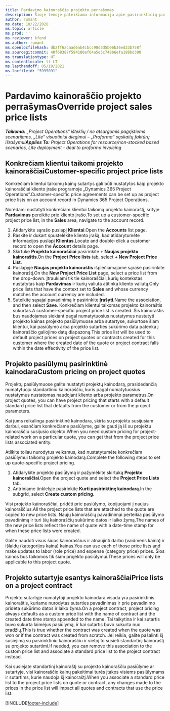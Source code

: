 ```yaml
---
title: Pardavimo kainoraščio projekto perrašymas
description: Šioje temoje pateikiama informacija apie pasirinktinių pardavimo kainoraščių kūrimą.
author: rumant
ms.date: 10/22/2020
ms.topic: article
ms.prod: ''
ms.reviewer: kfend
ms.author: rumant
ms.openlocfilehash: db2ff6acaad6ab4cbcc98d3d5b06b36ed23b758f
ms.sourcegitcommit: 40f68387f594180af64a5e5c748b6efa188bd300
ms.translationtype: HT
ms.contentlocale: lt-LT
ms.lasthandoff: 05/10/2021
ms.locfileid: "5995091"
---
```

# <a name="override-project-sales-price-lists"></a><span data-ttu-id="0d77d-103">Pardavimo kainoraščio projekto perrašymas</span><span class="sxs-lookup"><span data-stu-id="0d77d-103">Override project sales price lists</span></span>

<span data-ttu-id="0d77d-104">_**Taikoma:** „Project Operations“ išteklių / ne atsargomis pagrįstiems scenarijams, „Lite“ visuotiniui diegimui – „Proforma“ sąskaitų faktūrų išrašymui_</span><span class="sxs-lookup"><span data-stu-id="0d77d-104">_**Applies To:** Project Operations for resource/non-stocked based scenarios, Lite deployment - deal to proforma invoicing_</span></span>

## <a name="customer-specific-project-price-lists"></a><span data-ttu-id="0d77d-105">Konkrečiam klientui taikomi projekto kainoraščiai</span><span class="sxs-lookup"><span data-stu-id="0d77d-105">Customer-specific project price lists</span></span>

<span data-ttu-id="0d77d-106">Konkrečiam klientui taikomų kainų sutartys gali būti nustatytos kaip projekto kainoraščiai kliento įraše programoje „Dynamics 365 Project Operations”.</span><span class="sxs-lookup"><span data-stu-id="0d77d-106">Customer-specific price agreements can be set up as project price lists on an account record in Dynamics 365 Project Operations.</span></span>

<span data-ttu-id="0d77d-107">Norėdami nustatyti konkrečiam klientui taikomą projekto kainoraštį, srityje **Pardavimas** pereikite prie kliento įrašo.</span><span class="sxs-lookup"><span data-stu-id="0d77d-107">To set up a customer-specific project price list, in the **Sales** area, navigate to the account record.</span></span>

1. <span data-ttu-id="0d77d-108">Atidarykite sąrašo puslapį **Klientai**.</span><span class="sxs-lookup"><span data-stu-id="0d77d-108">Open the **Accounts** list page.</span></span>
2. <span data-ttu-id="0d77d-109">Raskite ir dukart spustelėkite kliento įrašą, kad atidarytumėte informacijos puslapį **Klientas**.</span><span class="sxs-lookup"><span data-stu-id="0d77d-109">Locate and double-click a customer record to open the **Account** details page.</span></span>
3. <span data-ttu-id="0d77d-110">Skirtuke **Projekto kainoraščiai** pasirinkite **+ Naujas projekto kainoraštis**.</span><span class="sxs-lookup"><span data-stu-id="0d77d-110">On the **Project Price lists** tab, select **+ New Project Price List**.</span></span>
4. <span data-ttu-id="0d77d-111">Puslapyje **Naujas projekto kainoraštis** išplečiamajame sąraše pasirinkite kainoraštį.</span><span class="sxs-lookup"><span data-stu-id="0d77d-111">On the **New Project Price List** page, select a price list from the drop-down.</span></span> <span data-ttu-id="0d77d-112">Įtraukiami tik tie kainoraščiai, kurių kontekstas nustatytas kaip **Pardavimas** ir kurių valiuta atitinka kliento valiutą.</span><span class="sxs-lookup"><span data-stu-id="0d77d-112">Only price lists that have the context set to **Sales** and whose currency matches the account currency are included.</span></span>
5. <span data-ttu-id="0d77d-113">Suteikite sąsajai pavadinimą ir pasirinkite **Įrašyti**.</span><span class="sxs-lookup"><span data-stu-id="0d77d-113">Name the association, and then select **Save**.</span></span> <span data-ttu-id="0d77d-114">Konkrečiam klientui taikomas projekto kainoraštis sukurtas.</span><span class="sxs-lookup"><span data-stu-id="0d77d-114">A customer-specific project price list is created.</span></span> <span data-ttu-id="0d77d-115">Šis kainoraštis bus naudojamas siekiant pagal numatytuosius nustatymus nustatyti projekto kainas projekto pasiūlymuose arba sutartyse, sukurtose šiam klientui, kai pasiūlymo arba projekto sutarties sukūrimo data patenka į kainoraščio galiojimo datų diapazoną.</span><span class="sxs-lookup"><span data-stu-id="0d77d-115">This price list will be used to default project prices on project quotes or contracts created for this customer where the created date of the quote or project contract falls within the date effectivity of the price list.</span></span>

## <a name="custom-pricing-on-project-quotes"></a><span data-ttu-id="0d77d-116">Projekto pasiūlymų pasirinktinė kainodara</span><span class="sxs-lookup"><span data-stu-id="0d77d-116">Custom pricing on project quotes</span></span>

<span data-ttu-id="0d77d-117">Projektų pasiūlymuose galite nustatyti projektų kainodarą, prasidedančią numatytuoju standartiniu kainoraščiu, kuris pagal numatytuosius nustatymus nustatomas naudojant kliento arba projekto parametrus.</span><span class="sxs-lookup"><span data-stu-id="0d77d-117">On project quotes, you can have project pricing that starts with a default standard price list that defaults from the customer or from the project parameters.</span></span>

<span data-ttu-id="0d77d-118">Kai jums reikalinga pasirinktinė kainodara, skirta su projektu susijusiam darbui, esančiam konkrečiame pasiūlyme, galite gauti ją iš su projektu kainoraščiu susijusio objekto.</span><span class="sxs-lookup"><span data-stu-id="0d77d-118">When you need custom pricing for project-related work on a particular quote, you can get that from the project price lists associated entity.</span></span>

<span data-ttu-id="0d77d-119">Atlikite toliau nurodytus veiksmus, kad nustatytumėte konkrečiam pasiūlymui taikomą projekto kainodarą.</span><span class="sxs-lookup"><span data-stu-id="0d77d-119">Complete the following steps to set up quote-specific project pricing.</span></span>

1. <span data-ttu-id="0d77d-120">Atidarykite projekto pasiūlymą ir pažymėkite skirtuką **Projekto kainoraščiai**.</span><span class="sxs-lookup"><span data-stu-id="0d77d-120">Open the project quote and select the **Project Price Lists** tab.</span></span>
2. <span data-ttu-id="0d77d-121">Antriniame tinklelyje pasirinkite **Kurti pasirinktinę kainodarą**.</span><span class="sxs-lookup"><span data-stu-id="0d77d-121">In the subgrid, select **Create custom pricing**.</span></span>

<span data-ttu-id="0d77d-122">Visi projekto kainoraščiai, pridėti prie pasiūlymo, kopijuojami į naujus kainoraščius.</span><span class="sxs-lookup"><span data-stu-id="0d77d-122">All the project price lists that are attached to the quote are copied to new price lists.</span></span> <span data-ttu-id="0d77d-123">Naujų kainoraščių pavadinimai perteikia pasiūlymo pavadinimą ir turi šių kainoraščių sukūrimo datos ir laiko žymą.</span><span class="sxs-lookup"><span data-stu-id="0d77d-123">The names of the new price lists reflect the name of quote with a date-time stamp for when these price lists were created.</span></span>

<span data-ttu-id="0d77d-124">Galite naudoti visus šiuos kainoraščius ir atnaujinti darbo (vaidmens kaina) ir išlaidų (kategorijos kaina) kainas.</span><span class="sxs-lookup"><span data-stu-id="0d77d-124">You can use each of those price lists and make updates to labor (role price) and expense (category price) prices.</span></span> <span data-ttu-id="0d77d-125">Šios kainos bus taikomos tik šiam projekto pasiūlymui.</span><span class="sxs-lookup"><span data-stu-id="0d77d-125">These prices will only be applicable to this project quote.</span></span>

## <a name="price-lists-on-a-project-contract"></a><span data-ttu-id="0d77d-126">Projekto sutartyje esantys kainoraščiai</span><span class="sxs-lookup"><span data-stu-id="0d77d-126">Price lists on a project contract</span></span>

<span data-ttu-id="0d77d-127">Projekto sutartyje numatytoji projekto kainodara visada yra pasirinktinis kainoraštis, kuriame nurodytas sutarties pavadinimas ir prie pavadinimo pridėta sukūrimo datos ir laiko žyma.</span><span class="sxs-lookup"><span data-stu-id="0d77d-127">On a project contract, project pricing always defaults as a custom price list with the name of contract and the created date time stamp appended to the name.</span></span> <span data-ttu-id="0d77d-128">Tai taikytina ir kai sutartis buvo sukurta laimėjus pasiūlymą, ir kai sutartis buvo sukurta nuo pradžių.</span><span class="sxs-lookup"><span data-stu-id="0d77d-128">This is true whether the contract was created when the quote was won or if the contract was created from scratch.</span></span> <span data-ttu-id="0d77d-129">Jei reikia, galite pašalinti šį susiejimą su pasirinktiniu kainoraščiu ir vietoj to susieti standartinį kainoraštį su projekto sutartimi.</span><span class="sxs-lookup"><span data-stu-id="0d77d-129">If needed, you can remove this association to the custom price list and associate a standard price list to the project contract instead.</span></span>

<span data-ttu-id="0d77d-130">Kai susiejate standartinį kainoraštį su projekto kainoraščiu pasiūlyme ar sutartyje, visi kainoraščio kainų pakeitimai turės įtakos visiems pasiūlymams ir sutartims, kurie naudoja šį kainoraštį.</span><span class="sxs-lookup"><span data-stu-id="0d77d-130">When you associate a standard price list to the project price lists on quote or contract, any changes made to the prices in the price list will impact all quotes and contracts that use the price list.</span></span>


[!INCLUDE[footer-include](../includes/footer-banner.md)]